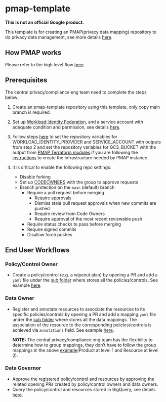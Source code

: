 # pmap-template

**This is not an official Google product.**

This template is for creating an PMAP(privacy data mapping) repository to do
privacy data management, see more details
[here](https://github.com/abcxyz/pmap#background).

## How PMAP works

Please refer to the high level flow
[here](https://github.com/abcxyz/pmap#architecture).

## Prerequisites

The central privacy/compliance eng team need to complete the steps below:

1.  Create an pmap-template repository using this template, only copy main
    branch is required.

2.  Set up
    [Workload Identity Federation](https://cloud.google.com/iam/docs/workload-identity-federation),
    and a service account with adequate condition and permission, see details
    [here](https://github.com/abcxyz/pmap#workload-identity-federation).

3.  Follow steps
    [here](https://docs.github.com/en/actions/learn-github-actions/variables#creating-configuration-variables-for-a-repository)
    to set the repository variables for WORKLOAD_IDENTITY_PROVIDER and
    SERVICE_ACCOUNT with outputs from step 2 and set the repository variables
    for GCS_BUCKET with the output from
    [PMAP Terraform modules](https://github.com/abcxyz/pmap/blob/b1105ccaa211a3f0bba7c25edbe0f794dc92d54f/terraform/e2e/outputs.tf#L55)
    if you are following the
    [instructions](https://github.com/abcxyz/pmap#infrastructure-for-pmap) to
    create the infrastructure needed by PMAP instance.

4.  It is critical to enable the following repo settings:

    -   Disable forking
    -   Set up
        [CODEOWNERS](https://docs.github.com/en/repositories/managing-your-repositorys-settings-and-features/customizing-your-repository/about-code-owners)
        with the group to approve requests
    -   Branch protection on the `main` (default) branch
        -   Require a pull request before merging
            -   Require approvals
            -   Dismiss stale pull request approvals when new commits are pushed
            -   Require review from Code Owners
            -   Require approval of the most recent reviewable push
        -   Require status checks to pass before merging
        -   Require signed commits
        -   Disallow force pushes

## End User Workflows

### Policy/Control Owner

*   Create a policy/control (e.g. a wipeout plan) by opening a PR and add a
    `yaml` file under the [sub folder](./example_org/policy) where stores all
    the policies/controls. See example
    [here](./example_org/policy/wipeout/default.yaml).

### Data Owner

*   Register and annotate resources to associate the resources to its specific
    policies/controls by opening a PR and add a mapping `yaml` file under the
    [sub folder](./example_org/mapping) where stores all the data mappings.
    The association of the resource to the corresponding policies/controls is
    achieved via `annotations` field. See example
    [here](./example_org/mapping/product_x/gcs_bucket.yaml).

    **NOTE:** The central privacy/compliance eng team has the flexibility to determine how to group
    mappings, they don’t have to follow the group mappings in the above
    [example](./example_org/mapping)(Product at level 1 and Resource at level 2).

### Data Governor

*   Approve the registered policy/control and resources by approving the related opening PRs
    created by policy/control owners and data owners.
*   Query the policy/control and resources stored in BigQuery, see details [here](https://github.com/abcxyz/pmap#data-governortodo).